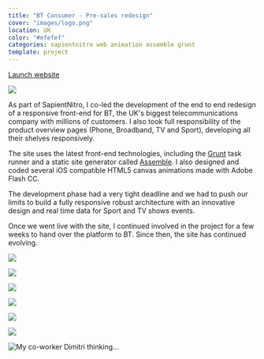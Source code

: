 ```yaml
---
title: "BT Consumer - Pre-sales redesign"
cover: "images/logo.png"
location: UK
color: "#efefef"
categories: sapientnitro web animation assemble grunt
template: project
---
```


<p class="align-center">
<a class="btn external" role="button" href="http://productsandservices.bt.com" target="_blank">Launch website</a>
</p>

![](/work/bt/images/0.png)

As part of SapientNitro, I co-led the development of the end to end redesign of a responsive front-end for BT, the UK's biggest telecommunications company with millions of customers. I also took full responsibility of the product overview pages (Phone, Broadband, TV and Sport), developing all their shelves responsively.

The site uses the latest front-end technologies, including the [Grunt](https://gruntjs.com/) task runner and a static site generator called [Assemble](http://assemble.io/). I also designed and coded several iOS compatible HTML5 canvas animations made with Adobe Flash CC.

The development phase had a very tight deadline and we had to push our limits to build a fully responsive robust architecture with an innovative design and real time data for Sport and TV shows events.

Once we went live with the site, I continued involved in the project for a few weeks to hand over the platform to BT. Since then, the site has continued evolving.

![](/work/bt/images/1.jpg)

![](/work/bt/images/2.jpg)

![](/work/bt/images/3.jpg)

![](/work/bt/images/4.jpg)

![](/work/bt/images/5.jpg)

![](/work/bt/images/6.jpg)

![](/work/bt/images/dimitri-bt.jpg "My co-worker Dimitri thinking...")
